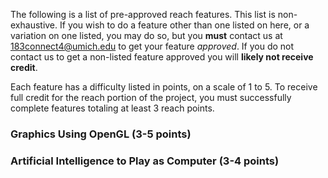 The following is a list of pre-approved reach features. This list is non-exhaustive. If you wish to do a feature other than one listed on here, or a variation on one listed, you may do so, but you **must** contact us at 183connect4@umich.edu to get your feature _approved_. If you do not contact us to get a non-listed feature approved you will **likely not receive credit**.

Each feature has a difficulty listed in points, on a scale of 1 to 5. To receive full credit for the reach portion of the project, you must successfully complete features totaling at least 3 reach points.

### Graphics Using OpenGL (3-5 points)

### Artificial Intelligence to Play as Computer (3-4 points)